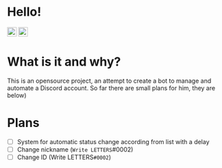 # Hello!

<kbd>[<img title="Русский язык" alt="Русский язык" src="https://cdn.staticaly.com/gh/hjnilsson/country-flags/master/svg/ru.svg" width="22">](./README.md)</kbd>
<kbd>[<img title="English" alt="English" src="https://cdn.staticaly.com/gh/hjnilsson/country-flags/master/svg/gb.svg" width="22">](translations/readme.en.md)</kbd>

# What is it and why?

This is an opensource project, an attempt to create a bot to manage and automate a Discord account. So far there are small plans for him, they are below)

# Plans

- [ ] System for automatic status change according from list with a delay
- [ ] Change nickname (`Write LETTERS`#0002)
- [ ] Change ID (Write LETTERS`#0002`)
